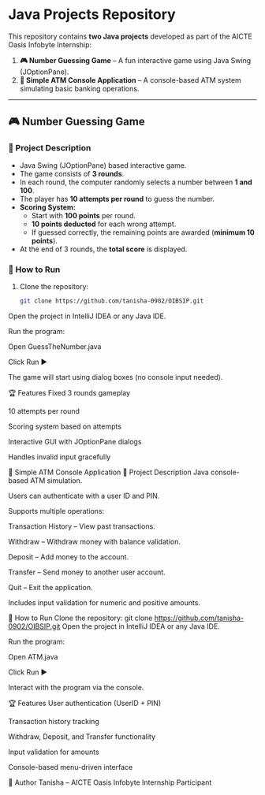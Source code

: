 # Java Projects Repository

This repository contains **two Java projects** developed as part of the AICTE Oasis Infobyte Internship:

1. **🎮 Number Guessing Game** – A fun interactive game using Java Swing (JOptionPane).  
2. **🏦 Simple ATM Console Application** – A console-based ATM system simulating basic banking operations.

---

## 🎮 Number Guessing Game

### 📌 Project Description
- Java Swing (JOptionPane) based interactive game.
- The game consists of **3 rounds**.
- In each round, the computer randomly selects a number between **1 and 100**.
- The player has **10 attempts per round** to guess the number.
- **Scoring System:**
  - Start with **100 points** per round.
  - **10 points deducted** for each wrong attempt.
  - If guessed correctly, the remaining points are awarded (**minimum 10 points**).
- At the end of 3 rounds, the **total score** is displayed.

### 🚀 How to Run
1. Clone the repository:
   ```bash
   git clone https://github.com/tanisha-0902/OIBSIP.git
Open the project in IntelliJ IDEA or any Java IDE.

Run the program:

Open GuessTheNumber.java

Click Run ▶

The game will start using dialog boxes (no console input needed).

🏆 Features
Fixed 3 rounds gameplay

10 attempts per round

Scoring system based on attempts

Interactive GUI with JOptionPane dialogs

Handles invalid input gracefully

🏦 Simple ATM Console Application
📌 Project Description
Java console-based ATM simulation.

Users can authenticate with a user ID and PIN.

Supports multiple operations:

Transaction History – View past transactions.

Withdraw – Withdraw money with balance validation.

Deposit – Add money to the account.

Transfer – Send money to another user account.

Quit – Exit the application.

Includes input validation for numeric and positive amounts.

🚀 How to Run
Clone the repository:
git clone https://github.com/tanisha-0902/OIBSIP.git
Open the project in IntelliJ IDEA or any Java IDE.

Run the program:

Open ATM.java

Click Run ▶

Interact with the program via the console.

🏆 Features
User authentication (UserID + PIN)

Transaction history tracking

Withdraw, Deposit, and Transfer functionality

Input validation for amounts

Console-based menu-driven interface

📌 Author
Tanisha – AICTE Oasis Infobyte Internship Participant
